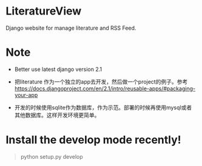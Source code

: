 # LiteratureView
Django website for manage literature and RSS Feed.

# Note
* Better use latest django version 2.1
* 把literature 作为一个独立的app去开发，然后做一个project的例子。参考 <https://docs.djangoproject.com/en/2.1/intro/reusable-apps/#packaging-your-app>

* 开发的时候使用sqlite作为数据库，作为示范。部署的时候再使用mysql或者其他数据库。这样开发环境更简单。

# Install the develop mode recently!
> python setup.py develop